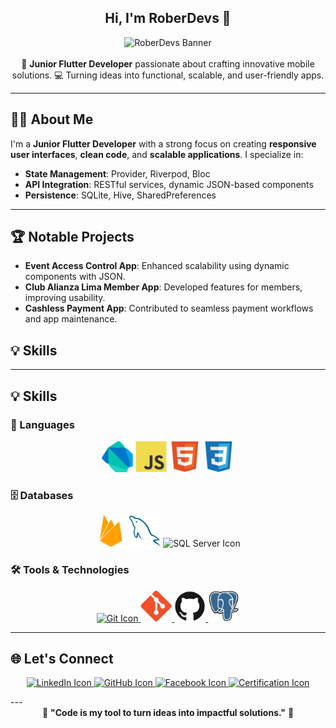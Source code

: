 <div align="center">
  <h2>Hi, I'm RoberDevs 👋</h2>
  <img src="https://via.placeholder.com/800x200?text=RoberDevs+Banner" alt="RoberDevs Banner">
  <br><br>
  🚀 <strong>Junior Flutter Developer</strong> passionate about crafting innovative mobile solutions.  
  💻 Turning ideas into functional, scalable, and user-friendly apps.
</div>

---

## 👨‍💻 About Me
I'm a **Junior Flutter Developer** with a strong focus on creating **responsive user interfaces**, **clean code**, and **scalable applications**. I specialize in:

- **State Management**: Provider, Riverpod, Bloc  
- **API Integration**: RESTful services, dynamic JSON-based components  
- **Persistence**: SQLite, Hive, SharedPreferences  

---

## 🏆 Notable Projects
- **Event Access Control App**: Enhanced scalability using dynamic components with JSON.  
- **Club Alianza Lima Member App**: Developed features for members, improving usability.  
- **Cashless Payment App**: Contributed to seamless payment workflows and app maintenance.  
## 💡 Skills

---
## 💡 Skills

### 🚀 Languages
<p align="center">
  <img src="https://raw.githubusercontent.com/devicons/devicon/master/icons/dart/dart-original.svg" alt="Dart Icon" width="50" />
  <img src="https://raw.githubusercontent.com/devicons/devicon/master/icons/javascript/javascript-original.svg" alt="JavaScript Icon" width="50" />
  <img src="https://raw.githubusercontent.com/devicons/devicon/master/icons/html5/html5-original.svg" alt="HTML Icon" width="50" />
  <img src="https://raw.githubusercontent.com/devicons/devicon/master/icons/css3/css3-original.svg" alt="CSS Icon" width="50" />
</p>

### 🗄️ Databases
<p align="center">
  <img src="https://raw.githubusercontent.com/devicons/devicon/master/icons/firebase/firebase-plain.svg" alt="Firebase Icon" width="50" />
  <img src="https://raw.githubusercontent.com/devicons/devicon/master/icons/mysql/mysql-original.svg" alt="MySQL Icon" width="50" />
  <img src="https://raw.githubusercontent.com/devicons/devicon/master/icons/microsoft/microsoft-original.svg" alt="SQL Server Icon" width="50" />
</p>

### 🛠️ Tools & Technologies
<p align="center">
  <a href="https://git-scm.com/" target="_blank">
    <img src="https://cdn.jsdelivr.net/npm/simple-icons@v5/icons/git.svg" alt="Git Icon" width="50" />
  </a>
  <a href="https://git-scm.com/" target="_blank">
    <img src="https://raw.githubusercontent.com/devicons/devicon/master/icons/git/git-original.svg" alt="Git Icon" width="50" />
  </a>
  <a href="https://github.com/" target="_blank">
    <img src="https://raw.githubusercontent.com/devicons/devicon/master/icons/github/github-original.svg" alt="GitHub Icon" width="50" />
  </a>
  <a href="https://www.postgresql.org/" target="_blank">
    <img src="https://raw.githubusercontent.com/devicons/devicon/master/icons/postgresql/postgresql-original.svg" alt="Postgres Icon" width="50" />
  </a>
</p>



---

## 🌐 Let's Connect

<p align="center">
  <a href="https://www.linkedin.com/in/roberto-poemape-b27109191/" target="_blank">
    <img src="https://img.icons8.com/ios-filled/50/000000/linkedin.png" alt="LinkedIn Icon"/>
  </a>
  <a href="https://github.com/Robertopoemape" target="_blank">
    <img src="https://img.icons8.com/ios-filled/50/000000/github.png" alt="GitHub Icon"/>
  </a>
  <a href="https://www.facebook.com/tu_perfil" target="_blank">
    <img src="https://img.icons8.com/ios-filled/50/000000/facebook.png" alt="Facebook Icon"/>
  </a>
  <a href="https://certificados.codeable.la/certificates/2024-PC18200012" target="_blank">
    <img src="https://img.icons8.com/ios-filled/50/000000/certificate.png" alt="Certification Icon"/>
  </a>
</p>
---

<div align="center">
  💬 <strong>"Code is my tool to turn ideas into impactful solutions."</strong> 🚀  
</div>
